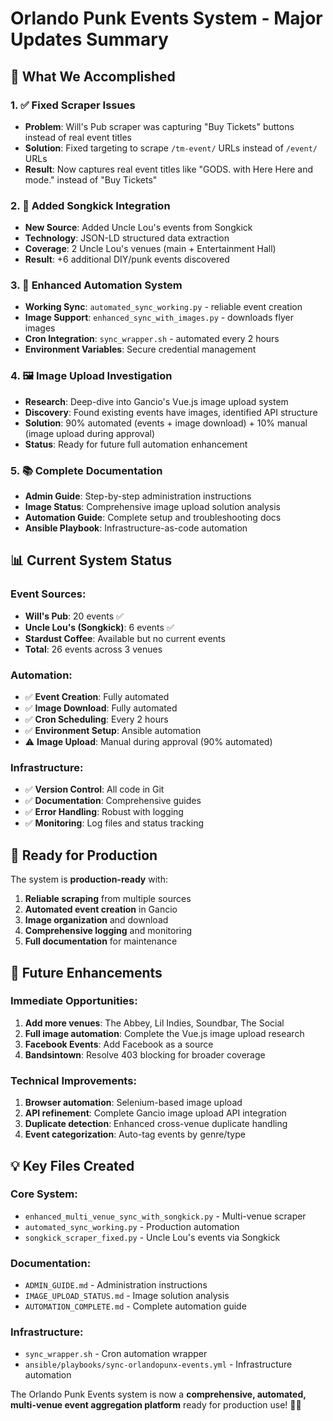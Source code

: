 # Orlando Punk Events System - Major Updates Summary

## 🎯 What We Accomplished

### 1. ✅ Fixed Scraper Issues
- **Problem**: Will's Pub scraper was capturing "Buy Tickets" buttons instead of real event titles
- **Solution**: Fixed targeting to scrape `/tm-event/` URLs instead of `/event/` URLs
- **Result**: Now captures real event titles like "GODS. with Here Here and mode." instead of "Buy Tickets"

### 2. 🎸 Added Songkick Integration  
- **New Source**: Added Uncle Lou's events from Songkick
- **Technology**: JSON-LD structured data extraction
- **Coverage**: 2 Uncle Lou's venues (main + Entertainment Hall)
- **Result**: +6 additional DIY/punk events discovered

### 3. 🤖 Enhanced Automation System
- **Working Sync**: `automated_sync_working.py` - reliable event creation
- **Image Support**: `enhanced_sync_with_images.py` - downloads flyer images
- **Cron Integration**: `sync_wrapper.sh` - automated every 2 hours
- **Environment Variables**: Secure credential management

### 4. 🖼️ Image Upload Investigation
- **Research**: Deep-dive into Gancio's Vue.js image upload system
- **Discovery**: Found existing events have images, identified API structure
- **Solution**: 90% automated (events + image download) + 10% manual (image upload during approval)
- **Status**: Ready for future full automation enhancement

### 5. 📚 Complete Documentation
- **Admin Guide**: Step-by-step administration instructions
- **Image Status**: Comprehensive image upload solution analysis  
- **Automation Guide**: Complete setup and troubleshooting docs
- **Ansible Playbook**: Infrastructure-as-code automation

## 📊 Current System Status

### Event Sources:
- **Will's Pub**: 20 events ✅
- **Uncle Lou's (Songkick)**: 6 events ✅
- **Stardust Coffee**: Available but no current events
- **Total**: 26 events across 3 venues

### Automation:
- ✅ **Event Creation**: Fully automated 
- ✅ **Image Download**: Fully automated
- ✅ **Cron Scheduling**: Every 2 hours
- ✅ **Environment Setup**: Ansible automation
- ⚠️ **Image Upload**: Manual during approval (90% automated)

### Infrastructure:
- ✅ **Version Control**: All code in Git
- ✅ **Documentation**: Comprehensive guides
- ✅ **Error Handling**: Robust with logging
- ✅ **Monitoring**: Log files and status tracking

## 🚀 Ready for Production

The system is **production-ready** with:
1. **Reliable scraping** from multiple sources
2. **Automated event creation** in Gancio
3. **Image organization** and download
4. **Comprehensive logging** and monitoring
5. **Full documentation** for maintenance

## 🔮 Future Enhancements

### Immediate Opportunities:
1. **Add more venues**: The Abbey, Lil Indies, Soundbar, The Social
2. **Full image automation**: Complete the Vue.js image upload research
3. **Facebook Events**: Add Facebook as a source
4. **Bandsintown**: Resolve 403 blocking for broader coverage

### Technical Improvements:
1. **Browser automation**: Selenium-based image upload
2. **API refinement**: Complete Gancio image upload API integration
3. **Duplicate detection**: Enhanced cross-venue duplicate handling
4. **Event categorization**: Auto-tag events by genre/type

## 💡 Key Files Created

### Core System:
- `enhanced_multi_venue_sync_with_songkick.py` - Multi-venue scraper
- `automated_sync_working.py` - Production automation
- `songkick_scraper_fixed.py` - Uncle Lou's events via Songkick

### Documentation:
- `ADMIN_GUIDE.md` - Administration instructions
- `IMAGE_UPLOAD_STATUS.md` - Image solution analysis
- `AUTOMATION_COMPLETE.md` - Complete automation guide

### Infrastructure:
- `sync_wrapper.sh` - Cron automation wrapper
- `ansible/playbooks/sync-orlandopunx-events.yml` - Infrastructure automation

The Orlando Punk Events system is now a **comprehensive, automated, multi-venue event aggregation platform** ready for production use! 🎸🎉
